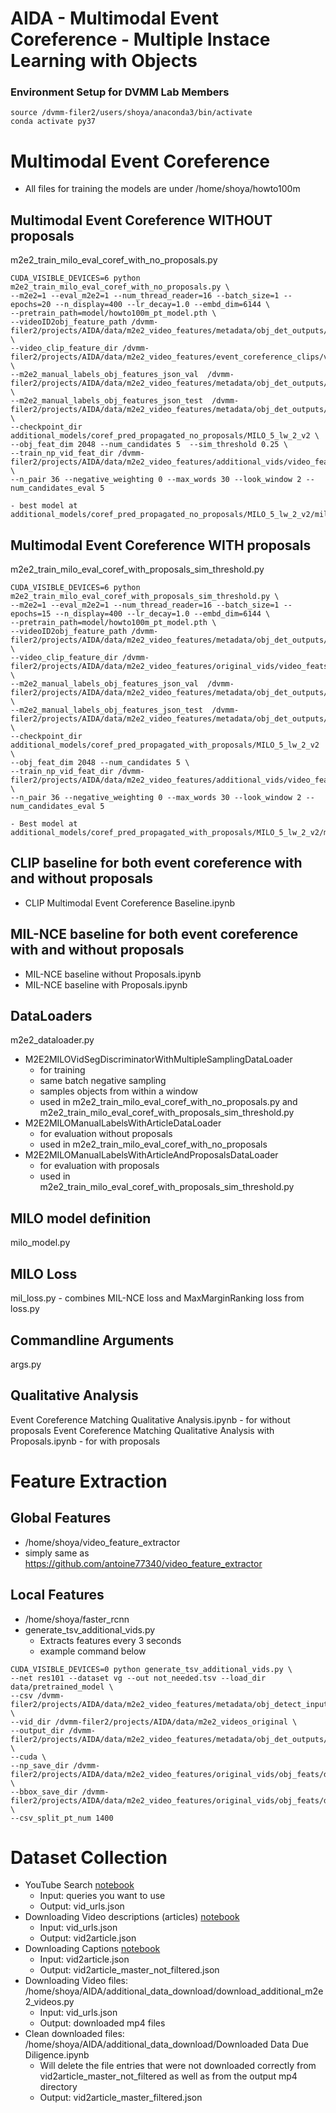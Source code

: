 # AIDA - Multimodal Event Coreference - Multiple Instace Learning with Objects

### Environment Setup for DVMM Lab Members
``` 
source /dvmm-filer2/users/shoya/anaconda3/bin/activate
conda activate py37
``` 

# Multimodal Event Coreference 

- All files for training the models are under /home/shoya/howto100m

## Multimodal Event Coreference WITHOUT proposals
m2e2_train_milo_eval_coref_with_no_proposals.py
 ``` 
CUDA_VISIBLE_DEVICES=6 python m2e2_train_milo_eval_coref_with_no_proposals.py \
--m2e2=1 --eval_m2e2=1 --num_thread_reader=16 --batch_size=1 --epochs=20 --n_display=400 --lr_decay=1.0 --embd_dim=6144 \
--pretrain_path=model/howto100m_pt_model.pth \
--videoID2obj_feature_path /dvmm-filer2/projects/AIDA/data/m2e2_video_features/metadata/obj_det_outputs/additional_vids/ten_feats_per_frame/additional_vids2all_ASRs.json \
--video_clip_feature_dir /dvmm-filer2/projects/AIDA/data/m2e2_video_features/event_coreference_clips/video_feats \
--m2e2_manual_labels_obj_features_json_val  /dvmm-filer2/projects/AIDA/data/m2e2_video_features/metadata/obj_det_outputs/event_coreference_clips/m2e2_obj_detections_event_coreference_with_all_article_sentences_event_coref_propagated_val.json \
--m2e2_manual_labels_obj_features_json_test  /dvmm-filer2/projects/AIDA/data/m2e2_video_features/metadata/obj_det_outputs/event_coreference_clips/m2e2_obj_detections_event_coreference_with_all_article_sentences_event_coref_propagated_test.json \
--checkpoint_dir additional_models/coref_pred_propagated_no_proposals/MILO_5_lw_2_v2 \
--obj_feat_dim 2048 --num_candidates 5  --sim_threshold 0.25 \
--train_np_vid_feat_dir /dvmm-filer2/projects/AIDA/data/m2e2_video_features/additional_vids/video_feats \
--n_pair 36 --negative_weighting 0 --max_words 30 --look_window 2 --num_candidates_eval 5
 ``` 
	- best model at additional_models/coref_pred_propagated_no_proposals/MILO_5_lw_2_v2/milo_20.pth

## Multimodal Event Coreference WITH proposals
m2e2_train_milo_eval_coref_with_proposals_sim_threshold.py
 ``` 
CUDA_VISIBLE_DEVICES=6 python m2e2_train_milo_eval_coref_with_proposals_sim_threshold.py \
--m2e2=1 --eval_m2e2=1 --num_thread_reader=16 --batch_size=1 --epochs=15 --n_display=400 --lr_decay=1.0 --embd_dim=6144 \
--pretrain_path=model/howto100m_pt_model.pth \
--videoID2obj_feature_path /dvmm-filer2/projects/AIDA/data/m2e2_video_features/metadata/obj_det_outputs/additional_vids/ten_feats_per_frame/additional_vids2all_ASRs.json \
--video_clip_feature_dir /dvmm-filer2/projects/AIDA/data/m2e2_video_features/original_vids/video_feats \
--m2e2_manual_labels_obj_features_json_val  /dvmm-filer2/projects/AIDA/data/m2e2_video_features/metadata/obj_det_outputs/event_coreference_clips/m2e2_all_event_coreference_pairs_with_entire_duration_features_event_coref_propagated_val.json \
--m2e2_manual_labels_obj_features_json_test  /dvmm-filer2/projects/AIDA/data/m2e2_video_features/metadata/obj_det_outputs/event_coreference_clips/m2e2_all_event_coreference_pairs_with_entire_duration_features_event_coref_propagated_test.json \
--checkpoint_dir additional_models/coref_pred_propagated_with_proposals/MILO_5_lw_2_v2 \
--obj_feat_dim 2048 --num_candidates 5 \
--train_np_vid_feat_dir /dvmm-filer2/projects/AIDA/data/m2e2_video_features/additional_vids/video_feats \
--n_pair 36 --negative_weighting 0 --max_words 30 --look_window 2 --num_candidates_eval 5
 ``` 
	- Best model at additional_models/coref_pred_propagated_with_proposals/MILO_5_lw_2_v2/milo_9.pth

## CLIP baseline for both event coreference with and without proposals
- CLIP Multimodal Event Coreference Baseline.ipynb

## MIL-NCE baseline for both event coreference with and without proposals
- MIL-NCE baseline without Proposals.ipynb
- MIL-NCE baseline with Proposals.ipynb 


## DataLoaders
m2e2_dataloader.py
- M2E2MILOVidSegDiscriminatorWithMultipleSamplingDataLoader  
	- for training
	- same batch negative sampling
	- samples objects from within a window 
	- used in m2e2_train_milo_eval_coref_with_no_proposals.py and m2e2_train_milo_eval_coref_with_proposals_sim_threshold.py
- M2E2MILOManualLabelsWithArticleDataLoader
	- for evaluation without proposals
	- used in m2e2_train_milo_eval_coref_with_no_proposals
- M2E2MILOManualLabelsWithArticleAndProposalsDataLoader
	- for evaluation with proposals
	- used in m2e2_train_milo_eval_coref_with_proposals_sim_threshold.py

## MILO model definition
milo_model.py

## MILO Loss
mil_loss.py 
	- combines MIL-NCE loss and MaxMarginRanking loss from loss.py 

## Commandline Arguments
args.py

## Qualitative Analysis 
Event Coreference Matching Qualitative Analysis.ipynb 
	- for without proposals
Event Coreference Matching Qualitative Analysis with Proposals.ipynb
	- for with proposals 


# Feature Extraction  
## Global Features
- /home/shoya/video_feature_extractor 
- simply same as https://github.com/antoine77340/video_feature_extractor

## Local Features
- /home/shoya/faster_rcnn
- generate_tsv_additional_vids.py
	- Extracts features every 3 seconds
	- example command below 
 ``` 
CUDA_VISIBLE_DEVICES=0 python generate_tsv_additional_vids.py \
--net res101 --dataset vg --out not_needed.tsv --load_dir data/pretrained_model \
--csv /dvmm-filer2/projects/AIDA/data/m2e2_video_features/metadata/obj_detect_input_files/original_vids_entire_duration/1400_1600.csv \
--vid_dir /dvmm-filer2/projects/AIDA/data/m2e2_videos_original \
--output_dir /dvmm-filer2/projects/AIDA/data/m2e2_video_features/metadata/obj_det_outputs/original_vids/duration_all/feat_per_3_sec \
--cuda \
--np_save_dir /dvmm-filer2/projects/AIDA/data/m2e2_video_features/original_vids/obj_feats/duration_all/feat_per_3_sec/features \
--bbox_save_dir /dvmm-filer2/projects/AIDA/data/m2e2_video_features/original_vids/obj_feats/duration_all/feat_per_3_sec/bbox \
--csv_split_pt_num 1400
 ``` 

# Dataset Collection 
- YouTube Search [notebook](https://colab.research.google.com/drive/1WAf77lCMIOR_XhXw_zCGm0441p7ev8_5?usp=sharing)
	- Input: queries you want to use
	- Output: vid_urls.json
- Downloading Video descriptions (articles) [notebook](https://colab.research.google.com/drive/1bwrK71atOTaWZRk0NXqW80NcBmlrBiid?usp=sharing)
	- Input: vid_urls.json 
	- Output: vid2article.json
- Downloading Captions [notebook](https://colab.research.google.com/drive/1OUlkByu5V2gDEBYpkTmILpwvNjig9DDh?usp=sharing)
	- Input: vid2article.json
	- Output: vid2article_master_not_filtered.json
- Downloading Video files: /home/shoya/AIDA/additional_data_download/download_additional_m2e2_videos.py
	- Input: vid_urls.json
	- Output: downloaded mp4 files
- Clean downloaded files: /home/shoya/AIDA/additional_data_download/Downloaded Data Due Diligence.ipynb
	- Will delete the file entries that were not downloaded correctly from vid2article_master_not_filtered as well as from the output mp4 directory
	- Output: vid2article_master_filtered.json

